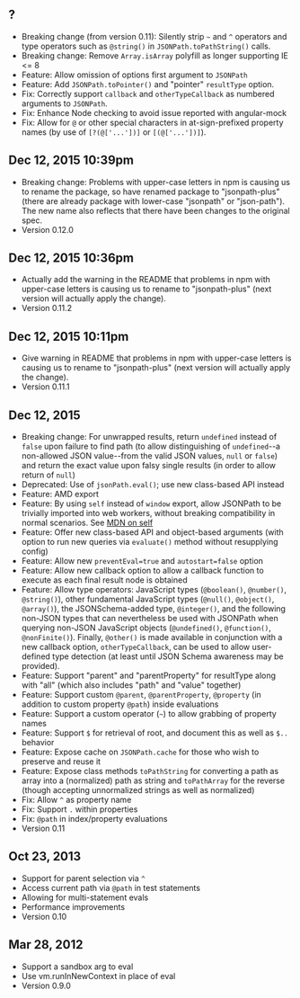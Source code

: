 ## ?
- Breaking change (from version 0.11): Silently strip `~` and `^` operators and type operators such as `@string()` in `JSONPath.toPathString()` calls.
- Breaking change: Remove `Array.isArray` polyfill as longer supporting IE <= 8
- Feature: Allow omission of options first argument to `JSONPath`
- Feature: Add `JSONPath.toPointer()` and "pointer" `resultType` option.
- Fix: Correctly support `callback` and `otherTypeCallback` as numbered arguments to `JSONPath`.
- Fix: Enhance Node checking to avoid issue reported with angular-mock
- Fix: Allow for `@` or other special characters in at-sign-prefixed property names (by use of `[?(@['...'])]` or  `[(@['...'])]`).

## Dec 12, 2015 10:39pm
- Breaking change: Problems with upper-case letters in npm is causing us to rename the package, so have renamed package to "jsonpath-plus" (there are already package with lower-case "jsonpath" or "json-path"). The new name also reflects that
there have been changes to the original spec.
- Version 0.12.0

## Dec 12, 2015 10:36pm
- Actually add the warning in the README that problems in npm with upper-case letters is causing us to rename to "jsonpath-plus" (next version will actually apply the change).
- Version 0.11.2

## Dec 12, 2015 10:11pm
- Give warning in README that problems in npm with upper-case letters is causing us to rename to "jsonpath-plus" (next version will actually apply the change).
- Version 0.11.1

## Dec 12, 2015
- Breaking change: For unwrapped results, return `undefined` instead of `false` upon failure to find path (to allow distinguishing of `undefined`--a non-allowed JSON value--from the valid JSON values, `null` or `false`) and return the exact value upon falsy single results (in order to allow return of `null`)
- Deprecated: Use of `jsonPath.eval()`; use new class-based API instead
- Feature: AMD export
- Feature: By using `self` instead of `window` export, allow JSONPath to be trivially imported into web workers, without breaking compatibility in normal scenarios. See [MDN on self](https://developer.mozilla.org/en-US/docs/Web/API/Window/self)
- Feature: Offer new class-based API and object-based arguments (with option to run new queries via `evaluate()` method without resupplying config)
- Feature: Allow new `preventEval=true` and `autostart=false` option
- Feature: Allow new callback option to allow a callback function to execute as each final result node is obtained
- Feature: Allow type operators: JavaScript types (`@boolean()`, `@number()`, `@string()`), other fundamental JavaScript types (`@null()`, `@object()`, `@array()`), the JSONSchema-added type, `@integer()`, and the following non-JSON types that can nevertheless be used with JSONPath when querying non-JSON JavaScript objects (`@undefined()`, `@function()`, `@nonFinite()`). Finally, `@other()` is made available in conjunction with a new callback option, `otherTypeCallback`, can be used to allow user-defined type detection (at least until JSON Schema awareness may be provided).
- Feature: Support "parent" and "parentProperty" for resultType along with "all" (which also includes "path" and "value" together)
- Feature: Support custom `@parent`, `@parentProperty`, `@property` (in addition to custom property `@path`) inside evaluations
- Feature: Support a custom operator (`~`) to allow grabbing of property names
- Feature: Support `$` for retrieval of root, and document this as well as `$..` behavior
- Feature: Expose cache on `JSONPath.cache` for those who wish to preserve and reuse it
- Feature: Expose class methods `toPathString` for converting a path as array into a (normalized) path as string and `toPathArray` for the reverse (though accepting unnormalized strings as well as normalized)
- Fix: Allow `^` as property name
- Fix: Support `.` within properties
- Fix: `@path` in index/property evaluations
- Version 0.11

## Oct 23, 2013

- Support for parent selection via `^`
- Access current path via `@path` in test statements
- Allowing for multi-statement evals
- Performance improvements
- Version 0.10

## Mar 28, 2012

- Support a sandbox arg to eval
- Use vm.runInNewContext in place of eval
- Version 0.9.0
